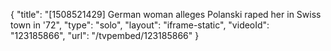 {
    "title": "[1508521429] German woman alleges Polanski raped her in Swiss town in '72",
    "type": "solo",
    "layout": "iframe-static",
    "videoId": "123185866",
    "url": "\/tvpembed\/123185866"
}